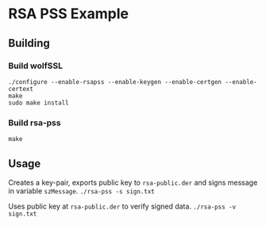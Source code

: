 # RSA PSS Example

## Building

### Build wolfSSL

```
./configure --enable-rsapss --enable-keygen --enable-certgen --enable-certext
make
sudo make install
```

### Build rsa-pss
`make`


## Usage

Creates a key-pair, exports public key to `rsa-public.der` and signs message in variable `szMessage`. 
`./rsa-pss -s sign.txt`

Uses public key at `rsa-public.der` to verify signed data.
`./rsa-pss -v sign.txt`
